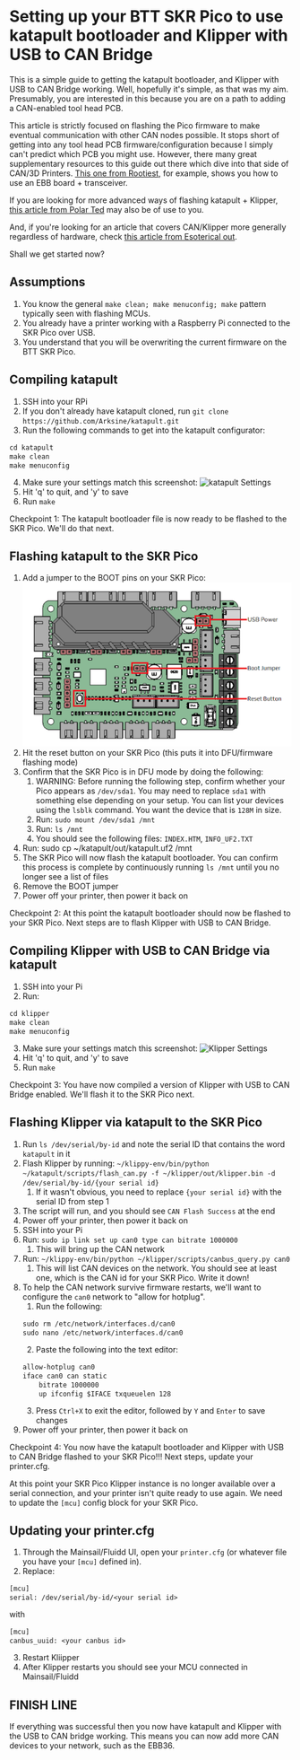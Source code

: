 # Setting up your BTT SKR Pico to use katapult bootloader and Klipper with USB to CAN Bridge
This is a simple guide to getting the katapult bootloader, and Klipper with USB to CAN Bridge working. Well, hopefully it's simple, as that was my aim. Presumably, you are interested in this because you are on a path to adding a CAN-enabled tool head PCB.

This article is strictly focused on flashing the Pico firmware to make eventual communication with other CAN nodes possible. It stops short of getting into any tool head PCB firmware/configuration because I simply can't predict which PCB you might use. However, there many great supplementary resources to this guide out there which dive into that side of CAN/3D Printers. [This one from Rootiest](https://github.com/rootiest/zippy-klipper_config/blob/master/guides/Guide-pico_can.md), for example, shows you how to use an EBB board + transceiver.

If you are looking for more advanced ways of flashing katapult + Klipper, [this article from Polar Ted](https://github.com/Polar-Ted/RP2040Canboot_Install/blob/main/README.MD#canboot-for-skr-pico-in-usb-mode) may also be of use to you.

And, if you're looking for an article that covers CAN/Klipper more generally regardless of hardware, check [this article from Esoterical out](https://github.com/Esoterical/voron_canbus).

Shall we get started now?

## Assumptions
1. You know the general `make clean; make menuconfig; make` pattern typically seen with flashing MCUs.
2. You already have a printer working with a Raspberry Pi connected to the SKR Pico over USB.
3. You understand that you will be overwriting the current firmware on the BTT SKR Pico.

## Compiling katapult
1. SSH into your RPi
2. If you don't already have katapult cloned, run `git clone https://github.com/Arksine/katapult.git`
3. Run the following commands to get into the katapult configurator:
  ```
  cd katapult
  make clean
  make menuconfig
  ```
4. Make sure your settings match this screenshot:
  ![katapult Settings](canboot_settings.png)
5. Hit 'q' to quit, and 'y' to save
6. Run `make`

Checkpoint 1: The katapult bootloader file is now ready to be flashed to the SKR Pico. We'll do that next.

## Flashing katapult to the SKR Pico
1. Add a jumper to the BOOT pins on your SKR Pico:![SKR Pico Boot Jumper](SKR_Pico_Pin_Flashing.png)
2. Hit the reset button on your SKR Pico (this puts it into DFU/firmware flashing mode)
3. Confirm that the SKR Pico is in DFU mode by doing the following:
    1. WARNING: Before running the following step, confirm whether your Pico appears as `/dev/sda1`. You may need to replace `sda1` with something else depending on your setup. You can list your devices using the `lsblk` command. You want the device that is `128M` in size.
    2. Run: `sudo mount /dev/sda1 /mnt`
    3. Run: `ls /mnt`
    4. You should see the following files: `INDEX.HTM`, `INFO_UF2.TXT`
4. Run: sudo cp ~/katapult/out/katapult.uf2 /mnt
5. The SKR Pico will now flash the katapult bootloader. You can confirm this process is complete by continuously running `ls /mnt` until you no longer see a list of files
6. Remove the BOOT jumper
7. Power off your printer, then power it back on

Checkpoint 2: At this point the katapult bootloader should now be flashed to your SKR Pico. Next steps are to flash Klipper with USB to CAN Bridge.

## Compiling Klipper with USB to CAN Bridge via katapult
1. SSH into your Pi
2. Run:
  ```
  cd klipper
  make clean
  make menuconfig
  ```
3. Make sure your settings match this screenshot:
  ![Klipper Settings](klipper_settings.png)
4. Hit 'q' to quit, and 'y' to save
5. Run `make`

Checkpoint 3: You have now compiled a version of Klipper with USB to CAN Bridge enabled. We'll flash it to the SKR Pico next.

## Flashing Klipper via katapult to the SKR Pico
1. Run `ls /dev/serial/by-id` and note the serial ID that contains the word `katapult` in it
2. Flash Klipper by running: `~/klippy-env/bin/python ~/katapult/scripts/flash_can.py -f ~/klipper/out/klipper.bin -d /dev/serial/by-id/{your serial id}`
    1. If it wasn't obvious, you need to replace `{your serial id}` with the serial ID from step 1
3. The script will run, and you should see `CAN Flash Success` at the end
4. Power off your printer, then power it back on
5. SSH into your Pi
6. Run: `sudo ip link set up can0 type can bitrate 1000000`
    1. This will bring up the CAN network
7. Run: `~/klippy-env/bin/python ~/klipper/scripts/canbus_query.py can0`
    1. This will list CAN devices on the network. You should see at least one, which is the CAN id for your SKR Pico. Write it down!
8. To help the CAN network survive firmware restarts, we'll want to configure the `can0` network to "allow for hotplug".
    1. Run the following:
    ```
    sudo rm /etc/network/interfaces.d/can0
    sudo nano /etc/network/interfaces.d/can0
    ```
    2. Paste the following into the text editor:
    ```
    allow-hotplug can0
    iface can0 can static
        bitrate 1000000
        up ifconfig $IFACE txqueuelen 128
    ```
    3. Press `Ctrl+X` to exit the editor, followed by `Y` and `Enter` to save changes
9. Power off your printer, then power it back on

Checkpoint 4: You now have the katapult bootloader and Klipper with USB to CAN Bridge flashed to your SKR Pico!!! Next steps, update your printer.cfg.

At this point your SKR Pico Klipper instance is no longer available over a serial connection, and your printer isn't quite ready to use again. We need to update
the `[mcu]` config block for your SKR Pico.

## Updating your printer.cfg
1. Through the Mainsail/Fluidd UI, open your `printer.cfg` (or whatever file you have your `[mcu]` defined in).
2. Replace:
  ```
  [mcu]
  serial: /dev/serial/by-id/<your serial id>
  ```

  with
  ```
  [mcu]
  canbus_uuid: <your canbus id>
  ```
3. Restart Kliipper
4. After Klipper restarts you should see your MCU connected in Mainsail/Fluidd

## FINISH LINE
If everything was successful then you now have katapult and Klipper with the USB to CAN bridge working. This means you can now add more CAN devices to your network, such as the EBB36.





